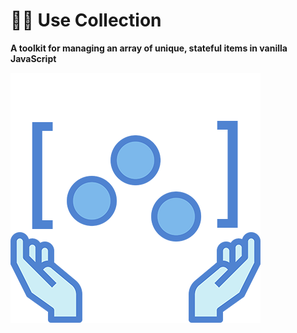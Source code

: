 <!-- omit in toc -->
# 🤹‍♂️ Use Collection

**A toolkit for managing an array of unique, stateful items in vanilla JavaScript**

![](https://raw.githubusercontent.com/schalkventer/use-collection/master/packages/documentation/assets/image.png)

